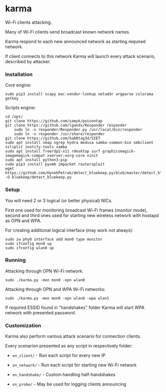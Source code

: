 # karma

Wi-Fi clients attacking.

Many of Wi-Fi clients send broadcast known network names.

Karma respond to each new announced network as starting required network.

If client connects to this network Karma will launch every attack scenario, described by attacker.

### Installation

Core engine:

`sudo pip3 install scapy mac-vendor-lookup netaddr argparse colorama getkey`

Scripts engine:

```
cd /opt/
git clone https://github.com/samyk/poisontap
git clone https://github.com/lgandx/Responder responder
	sudo ln -s responder/Responder.py /usr/local/bin/responder
	sudo ln -s responder /usr/share/responder
git clone https://github.com/Sab0tag3d/SIET
sudo apt install nmap ngrep hydra medusa samba-common-bin smbclient sslsplit inotify-tools samba
sudo apt install freerdp2-x11 rdesktop surf graphicsmagick-imagemagick-compat xserver-xorg-core xinit
sudo apt install python3-pip
sudo pip3 install pysmb impacket routersploit
wget https://github.com/HynekPetrak/detect_bluekeep.py/blob/master/detect_bluekeep.py -O bluekeep/detect_bluekeep.py
```

### Setup

You will need 2 or 3 logical (or better physical) NICs.

First one used for monitoring broadcast Wi-Fi frames (monitor mode), second and third ones used for starting new wireless network with hostapd as OPN and WPA.

For creating additional logical interface (may work not always):

```
sudo iw phy0 interface add mon0 type monitor
sudo ifconfig mon0 up
sudo ifconfig wlan0 up
```

### Running

Attacking through OPN Wi-Fi network:

`sudo ./karma.py -mon mon0 -opn wlan0`

Attacking through OPN and WPA Wi-Fi networks:

`sudo ./karma.py -mon mon0 -opn wlan0 -wpa wlan1`

If required ESSID found in "handshakes" folder Karma will start WPA network with presented password.

### Customization

Karma also perform various attack scenario for connection clients.

Every scenarion presented as any script in respectively folder:

- `on_client/` - Run each script for every new IP

- `on_network/` - Run each script for starting new Wi-Fi network

- `on_handshake/` - Custom handling half-handshakes

- `on_probe/` - May be used for logging clients announcing
